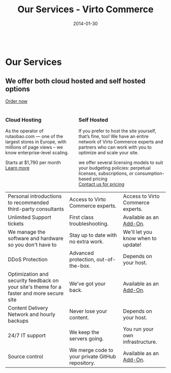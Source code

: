 ﻿---
title: Our Services - Virto Commerce
description: Our services
date: 2014-01-30
permalink: our-services
tags : 
- features
- commerce
---
<div class="slider">
	<img alt="" src="/assets/images/bg-enterprise.jpg" class="slider-bg">
	<div class="responsive">
		<div class="slider-info">
			<h1 class="slider-title">Our Services</h1>
			<h2 class="slider-descr">
				We offer both cloud hosted and self hosted options
			</h2>
			<a class="button fill" href="/contact-us">Order now</a>
		</div>
	</div>
</div>
<br/>
<article class="main" role="main">
    <div class="our-services __responsive">
        <div class="columns three clearfix">
            <div class="column">
                <h3>Cloud Hosting</h3>
                <p>As the operator of rutaobao.com — one of the largest stores in Europe, with millions of
                    page views – we know enterprise-level scaling.</p>
                <div class="our-services-price">
                    <span class="small">Starts at</span>
                    <span class="big">$1,790</span> per month
                </div>
                <a href="/our-offers/enterprise-cloud-hosted" class="button">Learn more</a>
            </div>
            <div class="column">
                <h3>Self Hosted</h3>
                <p>If you prefer to host the site yourself, that’s fine, too! We have an entire network of Virto Commerce experts and partners who can work with
                    you to optimize and scale your site.</p>
                <div class="our-services-price">
                    <span class="small">
                        we offer several licensing models to suit your budgeting policies: perpetual licenses, subscriptions, or consumption-based pricing
                    </span>
                </div>
                <a href="/contact-us" class="button">Contact us for pricing</a>
            </div>
        </div>
        <table class="data __three">
            <tr>
                <td>Personal introductions to recommended third-party consultants</td>
                <td>Access to Virto Commerce experts.</td>
                <td>Access to Virto Commerce experts.</td>
            </tr>
            <tr>
                <td>Unlimited Support tickets</td>
                <td>First class troubleshooting.</td>
                <td>Available as an <a href="/contact-us">Add-On</a>.</td>
            </tr>
            <tr>
                <td>We manage the software and hardware so you don't have to</td>
                <td>Stay up to date with no extra work.</td>
                <td>We'll let you know when to update!</td>
            </tr>
            <tr>
                <td>DDoS Protection</td>
                <td>Advanced protection, out-of-the-box.</td>
                <td>Depends on your host.</td>
            </tr>
            <tr>
                <td>Optimization and security feedback on your site's theme for a faster and more secure site</td>
                <td>We've got your back.</td>
                <td>Available as an <a href="/contact-us">Add-On</a>.</td>
            </tr>
            <tr>
                <td>Content Delivery Network and hourly backups</td>
                <td>Never lose your content.</td>
                <td>Depends on your host.</td>
            </tr>
            <tr>
                <td>24/7 IT support</td>
                <td>We keep the servers going.</td>
                <td>You run your own infrastructure.</td>
            </tr>
            <tr>
                <td>Source control</td>
                <td>We merge code to your private GitHub repository.</td>
                <td>Available as an <a href="/contact-us">Add-On</a>.</td>
            </tr>
        </table>
    </div>
</article>